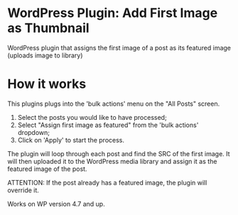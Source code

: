 # WordPress Plugin: Add First Image as Thumbnail
WordPress plugin that assigns the first image of a post as its featured image (uploads image to library)

# How it works
This plugins plugs into the 'bulk actions' menu on the "All Posts" screen. 
1. Select the posts you would like to have processed;
2. Select "Assign first image as featured" from the 'bulk actions' dropdown;
3. Click on 'Apply' to start the process.

The plugin will loop through each post and find the SRC of the first image. It will then uploaded it to the WordPress media library and assign it as the featured image of the post.

ATTENTION: If the post already has a featured image, the plugin will override it.

Works on WP version 4.7 and up.
